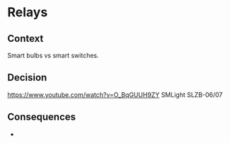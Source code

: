 # Relays

## Context
Smart bulbs vs smart switches.

## Decision
https://www.youtube.com/watch?v=O_BqGUUH9ZY SMLight SLZB-06/07

## Consequences
- 
